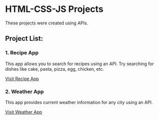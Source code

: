 
# HTML-CSS-JS Projects

These projects were created using APIs.

## Project List:

### 1. Recipe App

This app allows you to search for recipes using an API. Try searching for dishes like cake, pasta, pizza, egg, chicken, etc.

[Visit Recipe App]("https://Recipe%20App/index.html")


### 2. Weather App

This app provides current weather information for any city using an API.

[Visit Weather App]("https://Weather%20App/index.html")